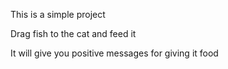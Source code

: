 This is a simple project

Drag fish to the cat and feed it

It will give you positive messages for giving it food
